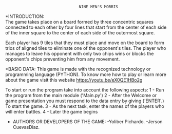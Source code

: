 
                                    NINE MEN'S MORRIS              
*INTRODUCTION:                     
   The game takes place on a board formed by three concentric squares connected to each other by four lines that start from the center of    each side of the inner square to the center of each side of the outermost square.

   Each player has 9 tiles that they must place and move on the board to form trios of aligned tiles to eliminate one of the opponent's      tiles. The player who manages to leave his opponent with only two chips wins or blocks the opponent's chips preventing him from any        movement.

*BASIC DATA:
   This game is made with the recognized technology or programming language (PYTHON).
   To know more how to play or learn more about the game visit this website https://youtu.be/eX0QE1HBo2g

To start or run the program take into account the following aspects:
   1 - Run the program from the main module ('Main.py')
   2 - After the Welcome or game presentation you must respond to the data entry by giving ('ENTER'.) To start the game.
   3 - As the next task, enter the names of the players who will enter battles.
   4 - Later the game begins
   
* AUTHORS OR DEVELOPERS OF THE GAME:
   -Yoliber Pichardo.
   -Jerson CuevasDiaz.              
